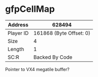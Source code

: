 
#  gfpCellMap
Address   | 628494
----------|-------------
Player ID | 161868 (Byte Offset: 0)
Size 	  | 4
Length 	  | 1
SC:R      | Backed By Code

Pointer to VX4 megatile buffer?
